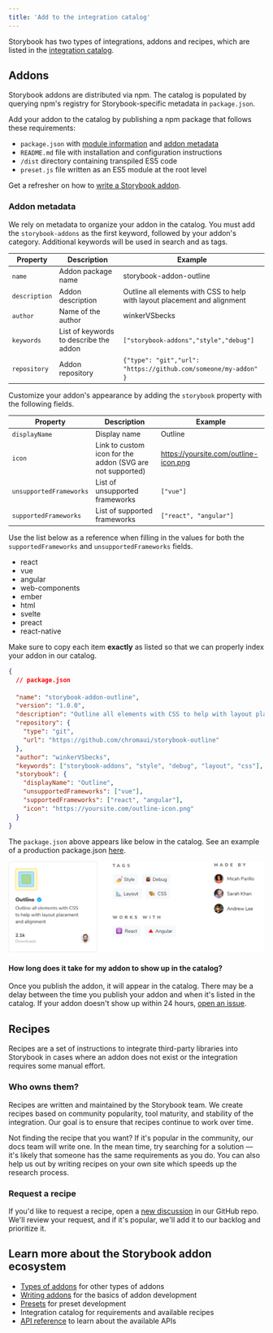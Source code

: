```yaml
---
title: 'Add to the integration catalog'
---
```


Storybook has two types of integrations, addons and recipes, which are listed in the [integration catalog](https://storybook.js.org/integrations/).

## Addons

Storybook addons are distributed via npm. The catalog is populated by querying npm's registry for Storybook-specific metadata in `package.json`.

Add your addon to the catalog by publishing a npm package that follows these requirements:

- `package.json` with [module information](./writing-addons.md#get-started) and [addon metadata](#addon-metadata)
- `README.md` file with installation and configuration instructions
- `/dist` directory containing transpiled ES5 code
- `preset.js` file written as an ES5 module at the root level

<Callout variant="info" icon="💡">

Get a refresher on how to [write a Storybook addon](./writing-addons.md).

</Callout>

### Addon metadata

We rely on metadata to organize your addon in the catalog. You must add the <code>storybook-addons</code> as the first keyword, followed by your addon's category. Additional keywords will be used in search and as tags.

| Property      | Description                            | Example                                                                   |
| ------------- | -------------------------------------- | ------------------------------------------------------------------------- |
| `name`        | Addon package name                     | storybook-addon-outline                                                   |
| `description` | Addon description                      | Outline all elements with CSS to help with layout placement and alignment |
| `author`      | Name of the author                     | winkerVSbecks                                                             |
| `keywords`    | List of keywords to describe the addon | `["storybook-addons","style","debug"]`                                    |
| `repository`  | Addon repository                       | `{"type": "git","url": "https://github.com/someone/my-addon" }`           |

Customize your addon's appearance by adding the `storybook` property with the following fields.

| Property                | Description                                               | Example                               |
| ----------------------- | --------------------------------------------------------- | ------------------------------------- |
| `displayName`           | Display name                                              | Outline                               |
| `icon`                  | Link to custom icon for the addon (SVG are not supported) | https://yoursite.com/outline-icon.png |
| `unsupportedFrameworks` | List of unsupported frameworks                            | `["vue"]`                             |
| `supportedFrameworks`   | List of supported frameworks                              | `["react", "angular"]`                |

Use the list below as a reference when filling in the values for both the `supportedFrameworks` and `unsupportedFrameworks` fields.

- react
- vue
- angular
- web-components
- ember
- html
- svelte
- preact
- react-native

<Callout variant="info" icon="💡">

Make sure to copy each item **exactly** as listed so that we can properly index your addon in our catalog.

</Callout>

```json
{
  // package.json

  "name": "storybook-addon-outline",
  "version": "1.0.0",
  "description": "Outline all elements with CSS to help with layout placement and alignment",
  "repository": {
    "type": "git",
    "url": "https://github.com/chromaui/storybook-outline"
  },
  "author": "winkerVSbecks",
  "keywords": ["storybook-addons", "style", "debug", "layout", "css"],
  "storybook": {
    "displayName": "Outline",
    "unsupportedFrameworks": ["vue"],
    "supportedFrameworks": ["react", "angular"],
    "icon": "https://yoursite.com/outline-icon.png"
  }
}
```

The `package.json` above appears like below in the catalog. See an example of a production package.json [here](https://github.com/chromaui/storybook-outline/blob/main/package.json).

![Storybook addon in the catalog](./addon-display.png)

#### How long does it take for my addon to show up in the catalog?

Once you publish the addon, it will appear in the catalog. There may be a delay between the time you publish your addon and when it's listed in the catalog. If your addon doesn't show up within 24 hours, [open an issue](https://github.com/storybookjs/frontpage/issues).

## Recipes

Recipes are a set of instructions to integrate third-party libraries into Storybook in cases where an addon does not exist or the integration requires some manual effort.

### Who owns them?

Recipes are written and maintained by the Storybook team. We create recipes based on community popularity, tool maturity, and stability of the integration. Our goal is to ensure that recipes continue to work over time.

Not finding the recipe that you want? If it's popular in the community, our docs team will write one. In the mean time, try searching for a solution — it's likely that someone has the same requirements as you do. You can also help us out by writing recipes on your own site which speeds up the research process.

### Request a recipe

If you'd like to request a recipe, open a [new discussion](https://github.com/storybookjs/storybook/discussions/new?category=ideas) in our GitHub repo. We'll review your request, and if it's popular, we'll add it to our backlog and prioritize it.

## Learn more about the Storybook addon ecosystem

- [Types of addons](./addon-types.md) for other types of addons
- [Writing addons](./writing-addons.md) for the basics of addon development
- [Presets](./writing-presets.md) for preset development
- Integration catalog for requirements and available recipes
- [API reference](./addons-api.md) to learn about the available APIs
